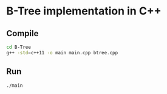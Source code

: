# B-Tree implementation in C++

## Compile
```bash
cd B-Tree
g++ -std=c++11 -o main main.cpp btree.cpp
```

## Run
```bash
./main
```